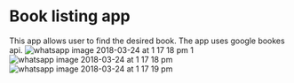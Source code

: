 # Book listing app
This app allows user to find the desired book. The app uses google bookes api.
![whatsapp image 2018-03-24 at 1 17 18 pm 1](https://user-images.githubusercontent.com/32263097/39461958-e7e5a200-4d2b-11e8-981f-0a32e151d172.jpeg)![whatsapp image 2018-03-24 at 1 17 18 pm](https://user-images.githubusercontent.com/32263097/39461959-e8c1fff2-4d2b-11e8-8126-659df8d8c36c.jpeg)
![whatsapp image 2018-03-24 at 1 17 19 pm](https://user-images.githubusercontent.com/32263097/39461961-e97edcc6-4d2b-11e8-9d26-e6a46f809e76.jpeg)
